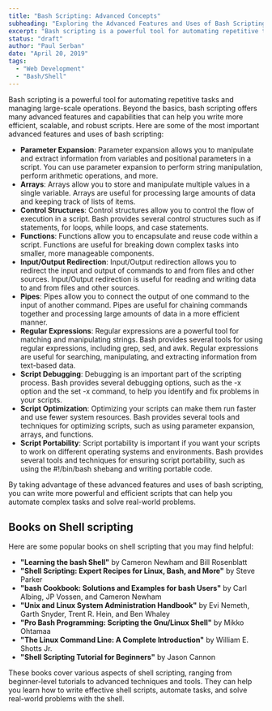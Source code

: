 ```yaml
---
title: "Bash Scripting: Advanced Concepts"
subheading: "Exploring the Advanced Features and Uses of Bash Scripting"
excerpt: "Bash scripting is a powerful tool for automating repetitive tasks and managing large-scale operations. Beyond the basics, bash scripting offers many advanced features and capabilities that can help you write more efficient, scalable, and robust scripts."
status: "draft"
author: "Paul Serban"
date: "April 20, 2019"
tags:
  - "Web Development"
  - "Bash/Shell"
---
```


Bash scripting is a powerful tool for automating repetitive tasks and managing large-scale operations. Beyond the basics, bash scripting offers many advanced features and capabilities that can help you write more efficient, scalable, and robust scripts. Here are some of the most important advanced features and uses of bash scripting:

- **Parameter Expansion**: Parameter expansion allows you to manipulate and extract information from variables and positional parameters in a script. You can use parameter expansion to perform string manipulation, perform arithmetic operations, and more.
- **Arrays**: Arrays allow you to store and manipulate multiple values in a single variable. Arrays are useful for processing large amounts of data and keeping track of lists of items.
- **Control Structures**: Control structures allow you to control the flow of execution in a script. Bash provides several control structures such as if statements, for loops, while loops, and case statements.
- **Functions**: Functions allow you to encapsulate and reuse code within a script. Functions are useful for breaking down complex tasks into smaller, more manageable components.
- **Input/Output Redirection**: Input/Output redirection allows you to redirect the input and output of commands to and from files and other sources. Input/Output redirection is useful for reading and writing data to and from files and other sources.
- **Pipes**: Pipes allow you to connect the output of one command to the input of another command. Pipes are useful for chaining commands together and processing large amounts of data in a more efficient manner.
- **Regular Expressions**: Regular expressions are a powerful tool for matching and manipulating strings. Bash provides several tools for using regular expressions, including grep, sed, and awk. Regular expressions are useful for searching, manipulating, and extracting information from text-based data.
- **Script Debugging**: Debugging is an important part of the scripting process. Bash provides several debugging options, such as the -x option and the set -x command, to help you identify and fix problems in your scripts.
- **Script Optimization**: Optimizing your scripts can make them run faster and use fewer system resources. Bash provides several tools and techniques for optimizing scripts, such as using parameter expansion, arrays, and functions.
- **Script Portability**: Script portability is important if you want your scripts to work on different operating systems and environments. Bash provides several tools and techniques for ensuring script portability, such as using the #!/bin/bash shebang and writing portable code.

By taking advantage of these advanced features and uses of bash scripting, you can write more powerful and efficient scripts that can help you automate complex tasks and solve real-world problems.

## Books on Shell scripting

Here are some popular books on shell scripting that you may find helpful:

- **"Learning the bash Shell"** by Cameron Newham and Bill Rosenblatt
- **"Shell Scripting: Expert Recipes for Linux, Bash, and More"** by Steve Parker
- **"bash Cookbook: Solutions and Examples for bash Users"** by Carl Albing, JP Vossen, and Cameron Newham
- **"Unix and Linux System Administration Handbook"** by Evi Nemeth, Garth Snyder, Trent R. Hein, and Ben Whaley
- **"Pro Bash Programming: Scripting the Gnu/Linux Shell"** by Mikko Ohtamaa
- **"The Linux Command Line: A Complete Introduction"** by William E. Shotts Jr.
- **"Shell Scripting Tutorial for Beginners"** by Jason Cannon

These books cover various aspects of shell scripting, ranging from beginner-level tutorials to advanced techniques and tools. They can help you learn how to write effective shell scripts, automate tasks, and solve real-world problems with the shell.
